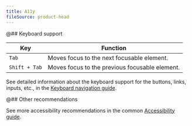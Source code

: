 ```yaml
---
title: A11y
fileSource: product-head
---
```


@## Keyboard support

| Key           | Function                                       |
| ------------- | ---------------------------------------------- |
| `Tab`         | Moves focus to the next focusable element.     |
| `Shift + Tab` | Moves focus to the previous focusable element. |

See detailed information about the keyboard support for the buttons, links, inputs, etc., in the [Keyboard navigation guide](/core-principles/a11y/a11y-keyboard/).

@## Other recommendations

See more accessibility recommendations in the common [Accessibility guide](/core-principles/a11y/).
